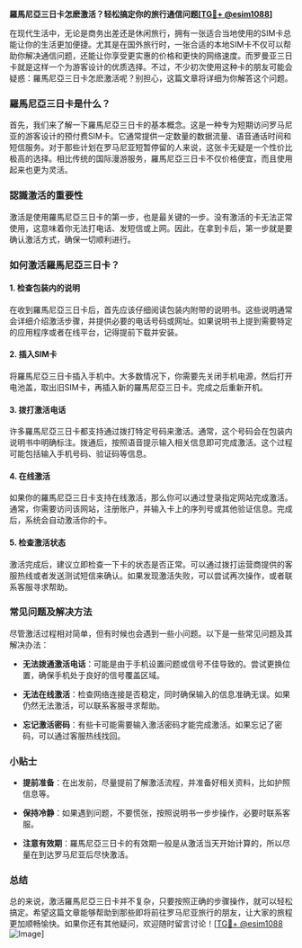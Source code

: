 **羅馬尼亞三日卡怎麽激活？轻松搞定你的旅行通信问题[[TG💪+ @esim1088](https://t.me/s/esim1088)]**

在现代生活中，无论是商务出差还是休闲旅行，拥有一张适合当地使用的SIM卡总能让你的生活更加便捷。尤其是在国外旅行时，一张合适的本地SIM卡不仅可以帮助你解决通信问题，还能让你享受更实惠的价格和更快的网络速度。而罗曼亚三日卡就是这样一个为游客设计的优质选择。不过，不少初次使用这种卡的朋友可能会疑惑：羅馬尼亞三日卡怎麽激活呢？别担心，这篇文章将详细为你解答这个问题。

### 羅馬尼亞三日卡是什么？

首先，我们来了解一下羅馬尼亞三日卡的基本概念。这是一种专为短期访问罗马尼亚的游客设计的预付费SIM卡。它通常提供一定数量的数据流量、语音通话时间和短信服务。对于那些计划在罗马尼亚短暂停留的人来说，这张卡无疑是一个性价比极高的选择。相比传统的国际漫游服务，羅馬尼亞三日卡不仅价格便宜，而且使用起来也更为灵活。

### 認識激活的重要性

激活是使用羅馬尼亞三日卡的第一步，也是最关键的一步。没有激活的卡无法正常使用，这意味着你无法打电话、发短信或上网。因此，在拿到卡后，第一步就是要确认激活方式，确保一切顺利进行。

### 如何激活羅馬尼亞三日卡？

#### 1. **检查包装内的说明**
   在收到羅馬尼亞三日卡后，首先应该仔细阅读包装内附带的说明书。这些说明通常会详细介绍激活步骤，并提供必要的电话号码或网址。如果说明书上提到需要特定的应用程序或者在线平台，记得提前下载并安装。

#### 2. **插入SIM卡**
   将羅馬尼亞三日卡插入手机中。大多数情况下，你需要先关闭手机电源，然后打开电池盖，取出旧SIM卡，再插入新的羅馬尼亞三日卡。完成之后重新开机。

#### 3. **拨打激活电话**
   许多羅馬尼亞三日卡都支持通过拨打特定号码来激活。通常，这个号码会在包装内说明书中明确标注。拨通后，按照语音提示输入相关信息即可完成激活。这个过程可能包括输入手机号码、验证码等信息。

#### 4. **在线激活**
   如果你的羅馬尼亞三日卡支持在线激活，那么你可以通过登录指定网站完成激活。通常，你需要访问该网站，注册账户，并输入卡上的序列号或其他验证信息。完成后，系统会自动激活你的卡。

#### 5. **检查激活状态**
   激活完成后，建议立即检查一下卡的状态是否正常。可以通过拨打运营商提供的客服热线或者发送测试短信来确认。如果发现激活失败，可以尝试再次操作，或者联系客服寻求帮助。

### 常见问题及解决方法

尽管激活过程相对简单，但有时候也会遇到一些小问题。以下是一些常见问题及其解决办法：

- **无法拨通激活电话**：可能是由于手机设置问题或信号不佳导致的。尝试更换位置，确保手机处于良好的信号覆盖区域。
  
- **无法在线激活**：检查网络连接是否稳定，同时确保输入的信息准确无误。如果仍然无法激活，可以联系客服寻求帮助。

- **忘记激活密码**：有些卡可能需要输入激活密码才能完成激活。如果忘记了密码，可以通过客服热线找回。

### 小贴士

- **提前准备**：在出发前，尽量提前了解激活流程，并准备好相关资料，比如护照信息等。
  
- **保持冷静**：如果遇到问题，不要慌张，按照说明书一步步操作，必要时联系客服。

- **注意有效期**：羅馬尼亞三日卡的有效期一般是从激活当天开始计算的，所以尽量在到达罗马尼亚后尽快激活。

### 总结

总的来说，激活羅馬尼亞三日卡并不复杂，只要按照正确的步骤操作，就可以轻松搞定。希望这篇文章能够帮助到那些即将前往罗马尼亚旅行的朋友，让大家的旅程更加顺畅愉快。如果你还有其他疑问，欢迎随时留言讨论！[[TG💪+ @esim1088](https://t.me/s/esim1088) ![Image](https://i.postimg.cc/4NQfJmqS/Snipaste-2025-05-13-00-14-12.png)]